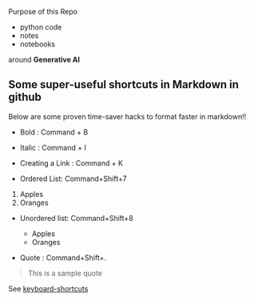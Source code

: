Purpose of this Repo 
- python code
- notes
- notebooks 

around **Generative AI**

## Some super-useful shortcuts in Markdown in github

Below are some proven time-saver hacks to format faster in markdown!!

- Bold : Command + B
- Italic : Command + I
- Creating a Link : Command + K

- Ordered List: Command+Shift+7
1. Apples
2. Oranges

- Unordered list: Command+Shift+8
  - Apples
  - Oranges

- Quote : Command+Shift+.
>   This is a sample quote

  
See [keyboard-shortcuts](https://docs.github.com/en/get-started/accessibility/keyboard-shortcuts)
